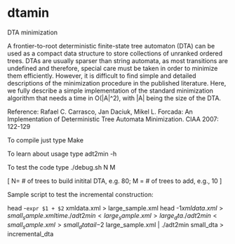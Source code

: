 # dtamin
DTA minimization

A frontier-to-root deterministic finite-state tree automaton
(DTA) can be used as a compact data structure to store collections of
unranked ordered trees. DTAs are usually sparser than string automata,
as most transitions are undefined and therefore, special care must be
taken in order to minimize them efficiently. However, it is difficult to
find simple and detailed descriptions of the minimization procedure in
the published literature. Here, we fully describe a simple implementation
of the standard minimization algorithm that needs a time in O(|A|^2),
with |A| being the size of the DTA.

Reference: 	Rafael C. Carrasco, Jan Daciuk, Mikel L. Forcada:
An Implementation of Deterministic Tree Automata Minimization. CIAA 2007: 122-129


To compile just type Make

To learn about usage type adt2min -h

To test the code type ./debug.sh N M

[
  N= # of trees to build initital DTA, e.g. 80; 
  M = # of trees to add, e.g., 10 
]


Sample script to test the incremental construction:

head -`expr $1 + $2` xmldata.xml > large_sample.xml
head -$1 xmldata.xml > small_sample.xml
time ./adt2min < large_sample.xml > large_dta
./adt2min < small_sample.xml > small_dta
tail -$2 large_sample.xml | ./adt2min small_dta > incremental_dta

